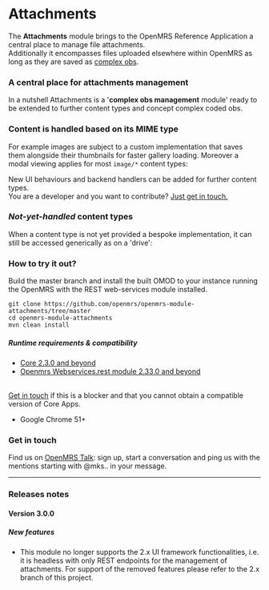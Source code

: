 # Attachments
The **Attachments** module brings to the OpenMRS Reference Application a central place to manage file attachments.
<br>Additionally it encompasses files uploaded elsewhere within OpenMRS as long as they are saved as [complex obs](https://wiki.openmrs.org/display/docs/Creating+Complex+Observations+and+Concepts).

### A central place for attachments management
In a nutshell Attachments is a '**complex obs management** module' ready to be extended to further content types and concept complex coded obs.

### Content is handled based on its MIME type
For example images are subject to a custom implementation that saves them alongside their thumbnails for faster gallery loading. Moreover a modal viewing applies for most `image/*` content types:

New UI behaviours and backend handlers can be added for further content types.
<br>You are a developer and you want to contribute? [Just get in touch.](#get-in-touch)

### _Not-yet-handled_ content types
When a content type is not yet provided a bespoke implementation, it can still be accessed generically as on a 'drive':

### How to try it out?
Build the master branch and install the built OMOD to your instance running the OpenMRS with the REST web-services module installed.
```
git clone https://github.com/openmrs/openmrs-module-attachments/tree/master
cd openmrs-module-attachments
mvn clean install
```
##### Runtime requirements & compatibility
* [Core 2.3.0 and beyond](https://github.com/openmrs/openmrs-core)
* [Openmrs Webservices.rest module 2.33.0 and beyond](https://github.com/openmrs/openmrs-module-webservices.rest)

<br>[Get in touch](#get-in-touch) if this is a blocker and that you cannot obtain a compatible version of Core Apps.
* Google Chrome 51+

### Get in touch
Find us on [OpenMRS Talk](https://talk.openmrs.org/): sign up, start a conversation and ping us with the mentions starting with @mks.. in your message.

----

### Releases notes

#### Version 3.0.0
##### New features
* This module no longer supports the 2.x UI framework functionalities, i.e. it is headless with only REST endpoints for the management of attachments. For support of the removed features please refer to the 2.x branch of this project.
